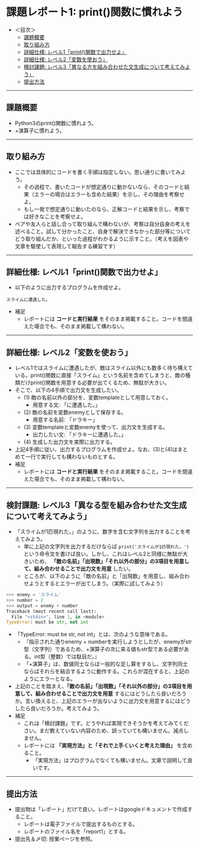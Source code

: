 # 課題レポート1: print()関数に慣れよう

- ＜目次＞
  - <a href="#abst">課題概要</a>
  - <a href="#howto">取り組み方</a>
  - <a href="#level1">詳細仕様: レベル1「print()関数で出力せよ」</a>
  - <a href="#level2">詳細仕様: レベル2「変数を使おう」</a>
  - <a href="#level3">検討課題: レベル3「異なる方を組み合わせた文生成について考えてみよう」</a>
  - <a href="#upload">提出方法</a>

<hr>

## <a name="abst">課題概要</a>
- Python3のprint()関数に慣れよう。
- +演算子に慣れよう。

<hr>

## <a name="howto">取り組み方</a>
- ここでは具体的にコードを書く手順は指定しない。思い通りに書いてみよう。
  - その過程で、書いたコードが想定通りに動かないなら、そのコードと結果（エラーの場合はエラーも含めた結果）を示し、その理由を考察せよ。
  - もし一発で想定通りに動いたのなら、正解コードと結果を示し、考察では好きなことを考察せよ。
- ペアや友人らと話し合って取り組んで構わないが、考察は自分自身の考えを述べること。試して分かったこと、自身で解決できなかった部分等についてどう取り組んだか、といった過程がわかるように示すこと。（考えを図表や文章を駆使して表現して報告する練習です）

<hr>

## <a name="level1">詳細仕様: レベル1「print()関数で出力せよ」</a>
- 以下のように出力するプログラムを作成せよ。

```
スライムに遭遇した。
```

- 補足
  - レポートには **コードと実行結果** をそのまま掲載すること。コードを間違えた場合でも、そのまま掲載して構わない。

<hr>

## <a name="level2">詳細仕様: レベル2「変数を使おう」</a>
- レベル1ではスライムに遭遇したが、敵はスライム以外にも数多く待ち構えている。print()関数に直接「スライム」という名前を含めてしまうと、敵の種類だけprint()関数を用意する必要が出てくるため、無駄が大きい。
- そこで、以下の4手順で出力文を生成したい。
  - (1) 敵の名前以外の部分を、変数templateとして用意しておく。
    - 用意する文: 「に遭遇した。」
  - (2) 敵の名前を変数enemyとして保存する。
    - 用意する名前: 「ドラキー」
  - (3) 変数templateと変数enemyを使って、出力文を生成する。
    - 出力したい文: 「ドラキーに遭遇した。」
  - (4) 生成した出力文を実際に出力する。
- 上記4手順に従い、出力するプログラムを作成せよ。なお、(3)と(4)はまとめて一行で実行しても構わないものとする。
- 補足
  - レポートには **コードと実行結果** をそのまま掲載すること。コードを間違えた場合でも、そのまま掲載して構わない。

<hr>

## <a name="level3">検討課題: レベル3「異なる型を組み合わせた文生成について考えてみよう」</a>
- 「スライムが1匹現れた。」のように、数字を含む文字列を出力することを考えてみよう。
  - 単に上記の文字列を出力するだけならば ``print('スライムが1匹現れた。')`` という命令文を書けば良い。しかし、これはレベル2と同様に無駄が大きいため、 **「敵の名前」「出現数」「それ以外の部分」の3項目を用意して、組み合わせることで出力文を用意** したい。
  - ところが、以下のように「敵の名前」と「出現数」を用意し、組み合わせようとするとエラーが出てしまう。（実際に試してみよう）
```python
>>> enemy = 'スライム'
>>> number = 2
>>> output = enemy + number
Traceback (most recent call last):
  File "<stdin>", line 1, in <module>
TypeError: must be str, not int
```
  - 「TypeError: must be str, not int」とは、次のような意味である。
    - 『指示された通りenemy + numberを実行しようとしたが、enemyがstr型（文字列）であるため、+演算子の次に来る値もstr型である必要がある。int型（整数）では駄目だ。』
    - 「+演算子」は、数値同士ならば一般的な足し算をするし、文字列同士ならばそれらを結合するように動作する。これらが混在すると、上記のようにエラーとなる。
  - 上記のことを踏まえ、**「敵の名前」「出現数」「それ以外の部分」の3項目を用意して、組み合わせることで出力文を用意** するにはどうしたら良いだろうか。言い換えると、上記のエラーが出ないように出力文を用意するにはどうしたら良いだろうか。考えてみよう。
- 補足
  - これは「検討課題」です。どうやれば実現できそうかを考えてみてください。まだ教えていない内容のため、誤っていても構いません。減点しません。
  - レポートには **「実現方法」と「それで上手くいくと考えた理由」** を含めること。
    - 「実現方法」はプログラムでなくても構いません。文章で説明して良いです。

<hr>

## <a name="upload">提出方法</a>
- 提出物は「レポート」だけで良い。レポートはgoogleドキュメントで作成すること。
  - レポートは電子ファイルで提出するものとする。
  - レポートのファイル名を「report1」とする。
- 提出先＆〆切: 授業ページを参照。
